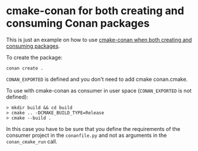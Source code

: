 # cmake-conan for both creating and consuming Conan packages

This is just an example on how to use [cmake-conan when both creating and consuming packages](https://github.com/conan-io/cmake-conan#creating-packages).

To create the package:

```
conan create .
```

`CONAN_EXPORTED` is defined and you don't need to add cmake conan.cmake.

To use with cmake-conan as consumer in user space (`CONAN_EXPORTED` is not defined):

```
> mkdir build && cd build
> cmake .. -DCMAKE_BUILD_TYPE=Release
> cmake --build .  
```

In this case you have to be sure that you define the requirements of the consumer project in the `conanfile.py` and not as arguments in the `conan_cmake_run` call.
